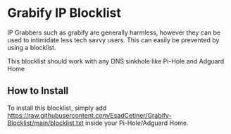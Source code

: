# Grabify IP Blocklist

IP Grabbers such as grabify are generally harmless, however they can be used to intimidate less tech savvy users.
This can easily be prevented by using a blocklist.

This blocklist should work with any DNS sinkhole like Pi-Hole and Adguard Home

## How to Install
To install this blocklist, simply add https://raw.githubusercontent.com/EsadCetiner/Grabify-Blocklist/main/blocklist.txt inside your Pi-Hole/Adguard Home.
